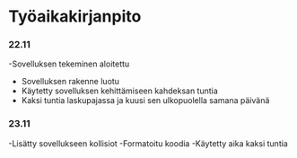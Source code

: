 # Työaikakirjanpito
### 22.11
-Sovelluksen tekeminen aloitettu
- Sovelluksen rakenne luotu
- Käytetty sovelluksen kehittämiseen kahdeksan tuntia
- Kaksi tuntia laskupajassa ja kuusi sen ulkopuolella samana päivänä

### 23.11
-Lisätty sovellukseen kollisiot
-Formatoitu koodia
-Käytetty aika kaksi tuntia